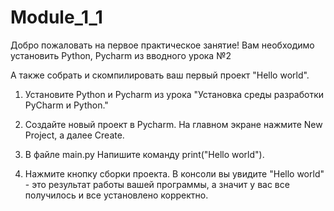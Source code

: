# Module_1_1
Добро пожаловать на первое практическое занятие!
Вам необходимо установить Python, Pycharm из вводного урока №2





А также собрать и скомпилировать ваш первый проект "Hello world".



1. Установите Python и Pycharm из урока "Установка среды разработки PyCharm и Python."

2. Создайте новый проект в Pycharm. На главном экране нажмите New Project, а далее Create.

3. В файле main.py Напишите команду print("Hello world").

4. Нажмите кнопку сборки проекта. В консоли вы увидите "Hello world" - это результат работы вашей программы, а значит у вас все получилось и все установлено корректно.
